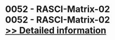 # 0052 - RASCI-Matrix-02<br />0052 - RASCI-Matrix-02<br />[>> Detailed information](https://secure.shareit.com/shareit/product.html?productid=300951595&affiliateid=200057808)